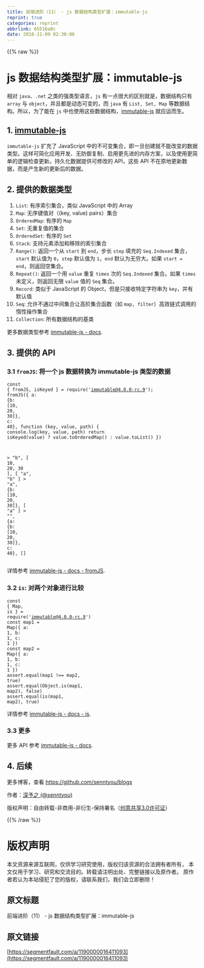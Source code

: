 ```yaml
---
title: 前端进阶（11） - js 数据结构类型扩展：immutable-js
reprint: true
categories: reprint
abbrlink: 65516a0c
date: 2018-11-09 02:30:06
---
```


{{% raw %}}
<h1 id="articleHeader0">js &#x6570;&#x636E;&#x7ED3;&#x6784;&#x7C7B;&#x578B;&#x6269;&#x5C55;&#xFF1A;immutable-js</h1><p>&#x76F8;&#x5BF9; <code>java</code>&#x3001;<code>.net</code> &#x4E4B;&#x7C7B;&#x7684;&#x5F3A;&#x7C7B;&#x578B;&#x8BED;&#x8A00;&#xFF0C;<code>js</code> &#x6709;&#x4E00;&#x70B9;&#x5F88;&#x5927;&#x7684;&#x533A;&#x522B;&#x5C31;&#x662F;&#xFF0C;&#x6570;&#x636E;&#x7ED3;&#x6784;&#x53EA;&#x6709; <code>array</code> &#x4E0E; <code>object</code>&#xFF0C;&#x5E76;&#x4E14;&#x90FD;&#x662F;&#x52A8;&#x6001;&#x53EF;&#x53D8;&#x7684;&#xFF0C;&#x800C; <code>java</code> &#x6709; <code>List, Set, Map</code> &#x7B49;&#x6570;&#x636E;&#x7ED3;&#x6784;&#x3002;&#x6240;&#x4EE5;&#xFF0C;&#x4E3A;&#x4E86;&#x80FD;&#x5728; <code>js</code> &#x4E2D;&#x4E5F;&#x4F7F;&#x7528;&#x8FD9;&#x4E9B;&#x6570;&#x636E;&#x7ED3;&#x6784;&#xFF0C;<a href="https://github.com/facebook/immutable-js" rel="nofollow noreferrer" target="_blank">immutable-js</a> &#x5C31;&#x5E94;&#x8FD0;&#x800C;&#x751F;&#x3002;</p><h2 id="articleHeader1">1. <a href="https://github.com/facebook/immutable-js" rel="nofollow noreferrer" target="_blank">immutable-js</a></h2><p><code>immutable-js</code> &#x6269;&#x5145;&#x4E86; JavaScript &#x4E2D;&#x7684;&#x4E0D;&#x53EF;&#x53D8;&#x96C6;&#x5408;&#xFF0C;&#x5373;&#x4E00;&#x65E6;&#x521B;&#x5EFA;&#x5C31;&#x4E0D;&#x80FD;&#x6539;&#x53D8;&#x7684;&#x6570;&#x636E;&#x7C7B;&#x578B;&#x3002;&#x8FD9;&#x6837;&#x53EF;&#x7B80;&#x5316;&#x5E94;&#x7528;&#x5F00;&#x53D1;&#x3001;&#x65E0;&#x9632;&#x5FA1;&#x590D;&#x5236;&#x3001;&#x542F;&#x7528;&#x66F4;&#x5148;&#x8FDB;&#x7684;&#x5185;&#x5B58;&#x65B9;&#x6848;&#xFF0C;&#x4EE5;&#x53CA;&#x4F7F;&#x7528;&#x66F4;&#x7B80;&#x5355;&#x7684;&#x903B;&#x8F91;&#x68C0;&#x67E5;&#x66F4;&#x65B0;&#x3002;&#x6301;&#x4E45;&#x5316;&#x6570;&#x636E;&#x63D0;&#x4F9B;&#x53EF;&#x4FEE;&#x6539;&#x7684; API&#xFF0C;&#x8FD9;&#x4E9B; API &#x4E0D;&#x5728;&#x539F;&#x5730;&#x66F4;&#x65B0;&#x6570;&#x636E;&#xFF0C;&#x800C;&#x662F;&#x4EA7;&#x751F;&#x65B0;&#x7684;&#x66F4;&#x65B0;&#x540E;&#x7684;&#x6570;&#x636E;&#x3002;</p><h2 id="articleHeader2">2. &#x63D0;&#x4F9B;&#x7684;&#x6570;&#x636E;&#x7C7B;&#x578B;</h2><ol><li><code>List</code>: &#x6709;&#x5E8F;&#x7D22;&#x5F15;&#x96C6;&#x5408;&#xFF0C;&#x7C7B;&#x4F3C; JavaScript &#x4E2D;&#x7684; Array</li><li><code>Map</code>: &#x65E0;&#x5E8F;&#x952E;&#x503C;&#x5BF9;&#xFF08;(key, value) pairs&#xFF09;&#x96C6;&#x5408;</li><li><code>OrderedMap</code>: &#x6709;&#x5E8F;&#x7684; <code>Map</code></li><li><code>Set</code>: &#x65E0;&#x91CD;&#x590D;&#x503C;&#x7684;&#x96C6;&#x5408;</li><li><code>OrderedSet</code>: &#x6709;&#x5E8F;&#x7684; <code>Set</code></li><li><code>Stack</code>: &#x652F;&#x6301;&#x5143;&#x7D20;&#x6DFB;&#x52A0;&#x548C;&#x79FB;&#x9664;&#x7684;&#x7D22;&#x5F15;&#x96C6;&#x5408;</li><li><code>Range()</code>: &#x8FD4;&#x56DE;&#x4E00;&#x4E2A;&#x4ECE; <code>start</code> &#x5230; <code>end</code>&#xFF0C;&#x6B65;&#x957F; <code>step</code> &#x586B;&#x5145;&#x7684; <code>Seq.Indexed</code> &#x96C6;&#x5408;&#xFF0C;<code>start</code> &#x9ED8;&#x8BA4;&#x503C;&#x4E3A; <code>0</code>&#xFF0C;<code>step</code> &#x9ED8;&#x8BA4;&#x503C;&#x4E3A; <code>1</code>&#xFF0C;<code>end</code> &#x9ED8;&#x8BA4;&#x4E3A;&#x65E0;&#x7A77;&#x5927;&#x3002;&#x5982;&#x679C; <code>start = end</code>&#xFF0C;&#x5219;&#x8FD4;&#x56DE;&#x7A7A;&#x96C6;&#x5408;&#x3002;</li><li><code>Repeat()</code>: &#x8FD4;&#x56DE;&#x4E00;&#x4E2A;&#x7528; <code>value</code> &#x91CD;&#x590D; <code>times</code> &#x6B21;&#x7684; <code>Seq.Indexed</code> &#x96C6;&#x5408;&#x3002;&#x5982;&#x679C; <code>times</code> &#x672A;&#x5B9A;&#x4E49;&#xFF0C;&#x5219;&#x8FD4;&#x56DE;&#x65E0;&#x9650; <code>value</code> &#x503C;&#x7684; <code>Seq</code> &#x96C6;&#x5408;&#x3002;</li><li><code>Record</code>: &#x7C7B;&#x4F3C;&#x4E8E; JavaScript &#x7684; Object&#xFF0C;&#x4F46;&#x662F;&#x53EA;&#x63A5;&#x6536;&#x7279;&#x5B9A;&#x5B57;&#x7B26;&#x4E32;&#x4E3A; <code>key</code>&#xFF0C;&#x5E76;&#x6709;&#x9ED8;&#x8BA4;&#x503C;</li><li><code>Seq</code>: &#x5141;&#x8BB8;&#x4E0D;&#x901A;&#x8FC7;&#x4E2D;&#x95F4;&#x96C6;&#x5408;&#x8BA9;&#x9AD8;&#x9636;&#x96C6;&#x5408;&#x51FD;&#x6570;&#xFF08;&#x5982; <code>map, filter</code>&#xFF09;&#x9AD8;&#x6548;&#x94FE;&#x5F0F;&#x8C03;&#x7528;&#x7684;&#x60F0;&#x6027;&#x64CD;&#x4F5C;&#x96C6;&#x5408;</li><li><code>Collection</code>: &#x6240;&#x6709;&#x6570;&#x636E;&#x7ED3;&#x6784;&#x7684;&#x57FA;&#x7C7B;</li></ol><p>&#x66F4;&#x591A;&#x6570;&#x636E;&#x7C7B;&#x578B;&#x53C2;&#x8003; <a href="http://facebook.github.io/immutable-js/docs/#/" rel="nofollow noreferrer" target="_blank">immutable-js - docs</a>.</p><h2 id="articleHeader3">3. &#x63D0;&#x4F9B;&#x7684; API</h2><h3 id="articleHeader4">3.1 <code>fromJS</code>: &#x5C06;&#x4E00;&#x4E2A; js &#x6570;&#x636E;&#x8F6C;&#x6362;&#x4E3A; immutable-js &#x7C7B;&#x578B;&#x7684;&#x6570;&#x636E;</h3><div class="widget-codetool" style="display:none"><div class="widget-codetool--inner"><span class="selectCode code-tool" data-toggle="tooltip" data-placement="top" title="" data-original-title="&#x5168;&#x9009;"></span> <span type="button" class="copyCode code-tool" data-toggle="tooltip" data-placement="top" data-clipboard-text="const { fromJS, isKeyed } = require(&apos;immutable@4.0.0-rc.9&apos;);
fromJS({ a: {b: [10, 20, 30]}, c: 40}, function (key, value, path) {
  console.log(key, value, path)
  return isKeyed(value) ? value.toOrderedMap() : value.toList()
})

&gt; &quot;b&quot;, [ 10, 20, 30 ], [ &quot;a&quot;, &quot;b&quot; ]
&gt; &quot;a&quot;, {b: [10, 20, 30]}, [ &quot;a&quot; ]
&gt; &quot;&quot;, {a: {b: [10, 20, 30]}, c: 40}, []" title="" data-original-title="&#x590D;&#x5236;"></span> <span type="button" class="saveToNote code-tool" data-toggle="tooltip" data-placement="top" title="" data-original-title="&#x653E;&#x8FDB;&#x7B14;&#x8BB0;"></span></div></div><pre class="hljs groovy"><code>const { fromJS, isKeyed } = require(<span class="hljs-string">&apos;immutable@4.0.0-rc.9&apos;</span>);
fromJS({ <span class="hljs-string">a:</span> {<span class="hljs-string">b:</span> [<span class="hljs-number">10</span>, <span class="hljs-number">20</span>, <span class="hljs-number">30</span>]}, <span class="hljs-string">c:</span> <span class="hljs-number">40</span>}, function (key, value, path) {
  console.log(key, value, path)
  <span class="hljs-keyword">return</span> isKeyed(value) ? value.toOrderedMap() : value.toList()
})

&gt; <span class="hljs-string">&quot;b&quot;</span>, [ <span class="hljs-number">10</span>, <span class="hljs-number">20</span>, <span class="hljs-number">30</span> ], [ <span class="hljs-string">&quot;a&quot;</span>, <span class="hljs-string">&quot;b&quot;</span> ]
&gt; <span class="hljs-string">&quot;a&quot;</span>, {<span class="hljs-string">b:</span> [<span class="hljs-number">10</span>, <span class="hljs-number">20</span>, <span class="hljs-number">30</span>]}, [ <span class="hljs-string">&quot;a&quot;</span> ]
&gt; <span class="hljs-string">&quot;&quot;</span>, {<span class="hljs-string">a:</span> {<span class="hljs-string">b:</span> [<span class="hljs-number">10</span>, <span class="hljs-number">20</span>, <span class="hljs-number">30</span>]}, <span class="hljs-string">c:</span> <span class="hljs-number">40</span>}, []</code></pre><p>&#x8BE6;&#x60C5;&#x53C2;&#x8003; <a href="http://facebook.github.io/immutable-js/docs/#/fromJS" rel="nofollow noreferrer" target="_blank">immutable-js - docs - fromJS</a>.</p><h3 id="articleHeader5">3.2 <code>is</code>: &#x5BF9;&#x4E24;&#x4E2A;&#x5BF9;&#x8C61;&#x8FDB;&#x884C;&#x6BD4;&#x8F83;</h3><div class="widget-codetool" style="display:none"><div class="widget-codetool--inner"><span class="selectCode code-tool" data-toggle="tooltip" data-placement="top" title="" data-original-title="&#x5168;&#x9009;"></span> <span type="button" class="copyCode code-tool" data-toggle="tooltip" data-placement="top" data-clipboard-text="const { Map, is } = require(&apos;immutable@4.0.0-rc.9&apos;)
const map1 = Map({ a: 1, b: 1, c: 1 })
const map2 = Map({ a: 1, b: 1, c: 1 })
assert.equal(map1 !== map2, true)
assert.equal(Object.is(map1, map2), false)
assert.equal(is(map1, map2), true)" title="" data-original-title="&#x590D;&#x5236;"></span> <span type="button" class="saveToNote code-tool" data-toggle="tooltip" data-placement="top" title="" data-original-title="&#x653E;&#x8FDB;&#x7B14;&#x8BB0;"></span></div></div><pre class="hljs dart"><code><span class="hljs-keyword">const</span> { <span class="hljs-built_in">Map</span>, <span class="hljs-keyword">is</span> } = require(<span class="hljs-string">&apos;immutable@4.0.0-rc.9&apos;</span>)
<span class="hljs-keyword">const</span> map1 = <span class="hljs-built_in">Map</span>({ a: <span class="hljs-number">1</span>, b: <span class="hljs-number">1</span>, c: <span class="hljs-number">1</span> })
<span class="hljs-keyword">const</span> map2 = <span class="hljs-built_in">Map</span>({ a: <span class="hljs-number">1</span>, b: <span class="hljs-number">1</span>, c: <span class="hljs-number">1</span> })
<span class="hljs-keyword">assert</span>.equal(map1 !== map2, <span class="hljs-keyword">true</span>)
<span class="hljs-keyword">assert</span>.equal(<span class="hljs-built_in">Object</span>.<span class="hljs-keyword">is</span>(map1, map2), <span class="hljs-keyword">false</span>)
<span class="hljs-keyword">assert</span>.equal(<span class="hljs-keyword">is</span>(map1, map2), <span class="hljs-keyword">true</span>)</code></pre><p>&#x8BE6;&#x60C5;&#x53C2;&#x8003; <a href="http://facebook.github.io/immutable-js/docs/#/is" rel="nofollow noreferrer" target="_blank">immutable-js - docs - is</a>.</p><h3 id="articleHeader6">3.3 &#x66F4;&#x591A;</h3><p>&#x66F4;&#x591A; API &#x53C2;&#x8003; <a href="http://facebook.github.io/immutable-js/docs/#/" rel="nofollow noreferrer" target="_blank">immutable-js - docs</a>.</p><h2 id="articleHeader7">4. &#x540E;&#x7EED;</h2><p>&#x66F4;&#x591A;&#x535A;&#x5BA2;&#xFF0C;&#x67E5;&#x770B; <a href="https://github.com/senntyou/blogs" rel="nofollow noreferrer" target="_blank">https://github.com/senntyou/blogs</a></p><p>&#x4F5C;&#x8005;&#xFF1A;<a href="https://github.com/senntyou" rel="nofollow noreferrer" target="_blank">&#x6DF1;&#x4E88;&#x4E4B; (@senntyou)</a></p><p>&#x7248;&#x6743;&#x58F0;&#x660E;&#xFF1A;&#x81EA;&#x7531;&#x8F6C;&#x8F7D;-&#x975E;&#x5546;&#x7528;-&#x975E;&#x884D;&#x751F;-&#x4FDD;&#x6301;&#x7F72;&#x540D;&#xFF08;<a href="https://creativecommons.org/licenses/by-nc-nd/3.0/deed.zh" rel="nofollow noreferrer" target="_blank">&#x521B;&#x610F;&#x5171;&#x4EAB;3.0&#x8BB8;&#x53EF;&#x8BC1;</a>&#xFF09;</p>
{{% /raw %}}

# 版权声明
本文资源来源互联网，仅供学习研究使用，版权归该资源的合法拥有者所有，
本文仅用于学习、研究和交流目的。转载请注明出处、完整链接以及原作者。
原作者若认为本站侵犯了您的版权，请联系我们，我们会立即删除！

## 原文标题
前端进阶（11） - js 数据结构类型扩展：immutable-js

## 原文链接
[https://segmentfault.com/a/1190000016411093](https://segmentfault.com/a/1190000016411093)

